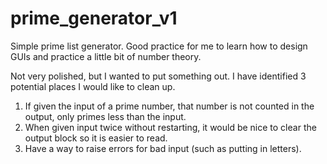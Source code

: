 # prime_generator_v1

Simple prime list generator.
Good practice for me to learn how to design GUIs and practice a little bit of number theory.

Not very polished, but I wanted to put something out. I have identified 3 potential places I would like to clean up.
1. If given the input of a prime number, that number is not counted in the output, only primes less than the input.
2. When given input twice without restarting, it would be nice to clear the output block so it is easier to read.
3. Have a way to raise errors for bad input (such as putting in letters).
